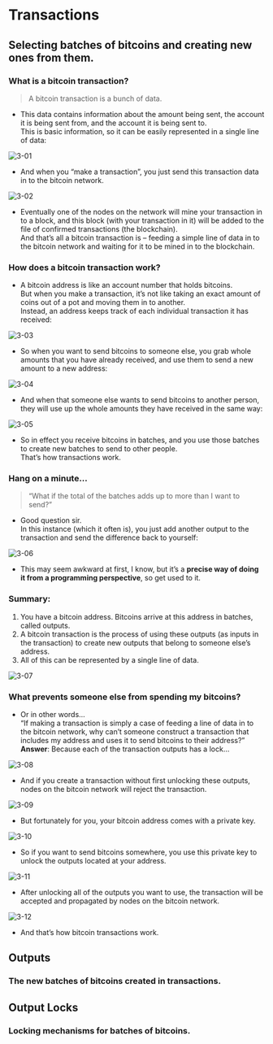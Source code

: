 #   Transactions<br>
##  Selecting batches of bitcoins and creating new ones from them.<br>

### What is a bitcoin transaction?<br>
>   A bitcoin transaction is a bunch of data.<br>
*   This data contains information about the amount being sent, the account it is being sent from, and the account it is being sent to.<br>
This is basic information, so it can be easily represented in a single line of data:<br>

![3-01](../img/3-01.png)

*   And when you “make a transaction”, you just send this transaction data in to the bitcoin network.<br>

![3-02](../img/3-02.png)

*   Eventually one of the nodes on the network will mine your transaction in to a block, and this block (with your transaction in it) will be added to the file of confirmed transactions (the blockchain).<br>
And that’s all a bitcoin transaction is – feeding a simple line of data in to the bitcoin network and waiting for it to be mined in to the blockchain.<br>

### How does a bitcoin transaction work?<br>
*   A bitcoin address is like an account number that holds bitcoins.<br>
But when you make a transaction, it’s not like taking an exact amount of coins out of a pot and moving them in to another.<br>
Instead, an address keeps track of each individual transaction it has received:<br>

![3-03](../img/3-03.png)

*   So when you want to send bitcoins to someone else, you grab whole amounts that you have already received, and use them to send a new amount to a new address:<br>

![3-04](../img/3-04.png)

*   And when that someone else wants to send bitcoins to another person, they will use up the whole amounts they have received in the same way:<br>

![3-05](../img/3-05.png)

*   So in effect you receive bitcoins in batches, and you use those batches to create new batches to send to other people.<br>
That’s how transactions work.<br>

### Hang on a minute…<br>
>   “What if the total of the batches adds up to more than I want to send?”<br>
*   Good question sir.<br>
In this instance (which it often is), you just add another output to the transaction and send the difference back to yourself:<br>

![3-06](../img/3-06.png)

*   This may seem awkward at first, I know, but it’s a **precise way of doing it from a programming perspective**, so get used to it.<br>

### Summary:<br>
1.  You have a bitcoin address. Bitcoins arrive at this address in batches, called outputs.<Br>
2.  A bitcoin transaction is the process of using these outputs (as inputs in the transaction) to create new outputs that belong to someone else’s address.<br>
3.  All of this can be represented by a single line of data.<br>

![3-07](../img/3-07.png)

### What prevents someone else from spending my bitcoins?<br>
*   Or in other words…<Br>
“If making a transaction is simply a case of feeding a line of data in to the bitcoin network, why can’t someone construct a transaction that includes my address and uses it to send bitcoins to their address?”<br>
**Answer**: Because each of the transaction outputs has a lock…<br>

![3-08](../img/3-08.png)

*   And if you create a transaction without first unlocking these outputs, nodes on the bitcoin network will reject the transaction.<br>

![3-09](../img/3-09.png)

*   But fortunately for you, your bitcoin address comes with a private key.<br>

![3-10](../img/3-10.png)

*   So if you want to send bitcoins somewhere, you use this private key to unlock the outputs located at your address.<br>

![3-11](../img/3-11.png)

*   After unlocking all of the outputs you want to use, the transaction will be accepted and propagated by nodes on the bitcoin network.<br>

![3-12](../img/3-12.png)

*   And that’s how bitcoin transactions work.<br>

##  Outputs<br>
### The new batches of bitcoins created in transactions.<br>

##  Output Locks<br>
### Locking mechanisms for batches of bitcoins.<br>


